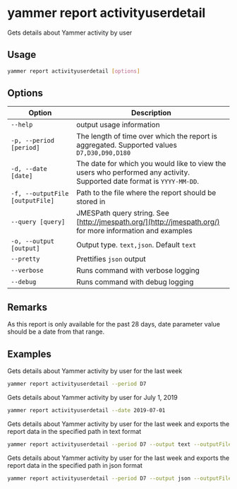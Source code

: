 # yammer report activityuserdetail

Gets details about Yammer activity by user

## Usage

```sh
yammer report activityuserdetail [options]
```

## Options

Option|Description
------|-----------
`--help`|output usage information
`-p, --period [period]`|The length of time over which the report is aggregated. Supported values `D7,D30,D90,D180`
`-d, --date [date]`|The date for which you would like to view the users who performed any activity. Supported date format is `YYYY-MM-DD`.
`-f, --outputFile [outputFile]`|Path to the file where the report should be stored in
`--query [query]`|JMESPath query string. See [http://jmespath.org/](http://jmespath.org/) for more information and examples
`-o, --output [output]`|Output type. `text,json`. Default `text`
`--pretty`|Prettifies `json` output
`--verbose`|Runs command with verbose logging
`--debug`|Runs command with debug logging

## Remarks

As this report is only available for the past 28 days, date parameter value should be a date from that range.

## Examples

Gets details about Yammer activity by user for the last week

```sh
yammer report activityuserdetail --period D7
```

Gets details about Yammer activity by user for July 1, 2019

```sh
yammer report activityuserdetail --date 2019-07-01
```

Gets details about Yammer activity by user for the last week and exports the report data in the specified path in text format

```sh
yammer report activityuserdetail --period D7 --output text --outputFile "activityuserdetail.txt"
```

Gets details about Yammer activity by user for the last week and exports the report data in the specified path in json format

```sh
yammer report activityuserdetail --period D7 --output json --outputFile "activityuserdetail.json"
```
